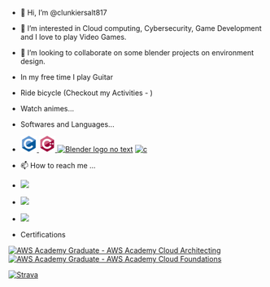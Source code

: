 - 👋 Hi, I’m @clunkiersalt817
- 👀 I’m interested in Cloud computing, Cybersecurity, Game Development and I love to play Video Games.
- 💞️ I’m looking to collaborate on some blender projects on environment design.
- In my free time I play Guitar 
- Ride bicycle (Checkout my Activities - )
- Watch animes...
- Softwares and Languages...
- <a href="https://www.cprogramming.com/" target="_blank" rel="noreferrer"> <img src="https://raw.githubusercontent.com/devicons/devicon/master/icons/c/c-original.svg" alt="c" width="32" height="32"/> </a> <a href="https://www.w3schools.com/cpp/" target="_blank" rel="noreferrer"> <img src="https://raw.githubusercontent.com/devicons/devicon/master/icons/cplusplus/cplusplus-original.svg" alt="cplusplus" width="32" height="32"/> </a> <a href="https://www.blender.org/"><img width="32" alt="Blender logo no text" src="https://download.blender.org/branding/community/blender_community_badge_white.svg"></a> <a href="https://aws.amazon.com/?nc2=h_lg" target="_blank" rel="noreferrer"> <img src="https://a0.awsstatic.com/libra-css/images/logos/aws_smile-header-desktop-en-white_59x35@2x.png" alt="c" width="59" height="35"/> </a>
- 📫 How to reach me ...

- <a href="https://twitter.com/intent/follow?screen_name=clunkiersalt817"><img src="https://img.shields.io/twitter/url?logo=twitter&style=for-the-badge&url=https%3A%2F%2Ftwitter.com%2Fintent%2Ffollow%3Fscreen_name%3Dclunkiersalt817"></a>
- <a href="https://www.linkedin.com/in/clunkiersalt817/"><img src="https://img.shields.io/badge/linkedin-%230077B5.svg?style=for-the-badge&logo=linkedin&logoColor=white"></a>
- <a href="mailto:kshitizsharmajbp@gmail.com"><img src="https://img.shields.io/badge/Gmail-D14836?style=for-the-badge&logo=gmail&logoColor=white"></a>

- Certifications

<!--START_SECTION:badges-->

[![AWS Academy Graduate - AWS Academy Cloud Architecting](https://images.credly.com/size/110x110/images/fb464d5b-5c39-44a4-b4f0-cf07897fc425/AWS-Academy-Graduate-Badge-Associate.png)](http://www.credly.com/badges/f1ed787b-d83e-4ac1-ada8-4d110301d86c "AWS Academy Graduate - AWS Academy Cloud Architecting")
[![AWS Academy Graduate - AWS Academy Cloud Foundations](https://images.credly.com/size/110x110/images/ead0ef07-6071-4c96-a79f-27bb32c4be93/AWS-Academy-Graduate-Badge-Foundational.png)](http://www.credly.com/badges/0ba4f650-7f83-41f9-af52-06073d8c9b21 "AWS Academy Graduate - AWS Academy Cloud Foundations")
<!--END_SECTION:badges-->

<!---
clunkiersalt817/clunkiersalt817 is a ✨ special ✨ repository because its `README.md` (this file) appears on your GitHub profile.
You can click the Preview link to take a look at your changes.
--->

<a href="http://strava.com/athletes/74907424/badge" class="strava-badge- strava-badge-follow" target="_blank"><img src="//badges.strava.com/echelon-sprite-48.png" alt="Strava" /></a>
